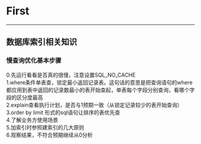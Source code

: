 # First #
***
## 数据库索引相关知识
### 慢查询优化基本步骤
0.先运行看看是否真的很慢，注意设置SQL_NO_CACHE <br>
1.where条件单表查，锁定最小返回记录表。这句话的意思是把查询语句的where都应用到表中返回的记录数最小的表开始查起，单表每个字段分别查询，看哪个字段的区分度最高<br>
2.explain查看执行计划，是否与1预期一致（从锁定记录较少的表开始查询）<br>
3.order by limit 形式的sql语句让排序的表优先查<br>
4.了解业务方使用场景<br>
5.加索引时参照建索引的几大原则<br>
6.观察结果，不符合预期继续从0分析<br>
